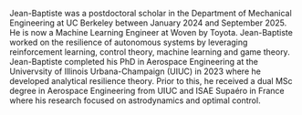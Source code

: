 Jean-Baptiste was a postdoctoral scholar in the Department of Mechanical Engineering at UC Berkeley between January 2024 and September 2025. He is now a Machine Learning Engineer at Woven by Toyota. Jean-Baptiste worked on the resilience of autonomous systems by leveraging reinforcement learning, control theory, machine learning and game theory. Jean-Baptiste completed his PhD in Aerospace Engineering at the Univervsity of Illinois Urbana-Champaign (UIUC) in 2023 where he developed analytical resilience theory. Prior to this, he received a dual MSc degree in Aerospace Engineering from UIUC and ISAE Supaéro in France where his research focused on astrodynamics and optimal control.
